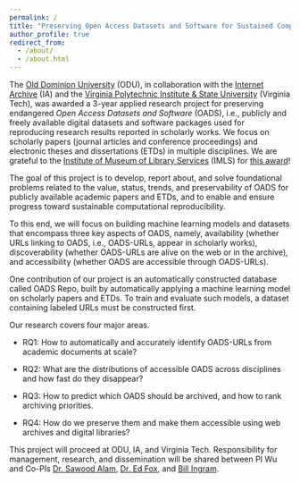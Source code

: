 ```yaml
---
permalink: /
title: "Preserving Open Access Datasets and Software for Sustained Computational Reproducibility"
author_profile: true
redirect_from: 
  - /about/
  - /about.html
---
```


The <a href="https://www.odu.edu/">Old Dominion University</a> (ODU), in collaboration with the <a href="https://web.archive.org/">Internet Archive</a> (IA) and the <a href="https://www.vt.edu/">Virginia Polytechnic Institute & State University</a> (Virginia Tech), was awarded a 3-year applied research project for preserving endangered *Open Access Datasets and Software* (OADS), i.e., publicly and freely available digital datasets and software packages used for reproducing research results reported in scholarly works. We focus on scholarly papers (journal articles and conference proceedings) and electronic theses and dissertations (ETDs) in multiple disciplines. We are grateful to the <a href="https://www.imls.gov/">Institute of Museum of Library Services</a> (IMLS) for <a href="https://www.imls.gov/grants/awarded/lg-256694-ols-24">this award</a>! 

The goal of this project is to develop, report about, and solve foundational problems related to the value, status, trends, and preservability of OADS for publicly available academic papers and ETDs, and to enable and ensure progress toward sustainable computational reproducibility.

To this end, we will focus on building machine learning models and datasets that encompass three key aspects of OADS, namely, availability (whether URLs linking to OADS, i.e., OADS-URLs, appear in scholarly works), discoverability (whether OADS-URLs are alive on the web or in the archive), and accessibility (whether OADS are accessible through OADS-URLs). 

One contribution of our project is an automatically constructed database called OADS Repo, built by automatically applying a machine learning model on scholarly papers and ETDs. To train and evaluate such models, a dataset containing labeled URLs must be constructed first.

Our research covers four major areas. 
* RQ1: How to automatically and accurately identify OADS-URLs from academic documents at scale?

* RQ2: What are the distributions of accessible OADS across disciplines and how fast do they disappear?

* RQ3: How to predict which OADS should be archived, and how to rank archiving priorities.

* RQ4: How do we preserve them and make them accessible using web archives and digital libraries?

This project will proceed at ODU, IA, and Virginia Tech. Responsibility for management, research, and dissemination will be shared between PI Wu and Co-PIs <a href="https://www.linkedin.com/in/ibnesayeed/">Dr. Sawood Alam</a>, <a href="https://fox.cs.vt.edu/foxinfo.html">Dr. Ed Fox</a>, and <a href="https://experts.vt.edu/5675-william-a-ingram">Bill Ingram</a>.
